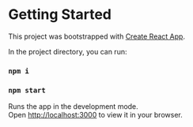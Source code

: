 # Getting Started

This project was bootstrapped with [Create React App](https://github.com/facebook/create-react-app).

In the project directory, you can run:

### `npm i`

### `npm start`

Runs the app in the development mode.\
Open [http://localhost:3000](http://localhost:3000) to view it in your browser.
